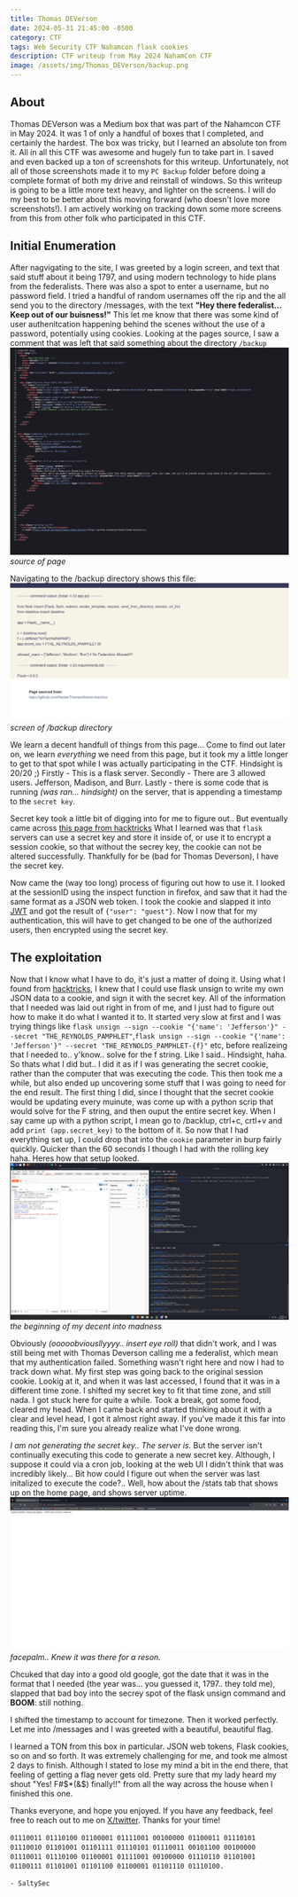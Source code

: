 ```yaml
---
title: Thomas DEVerson
date: 2024-05-31 21:45:00 -0500
category: CTF
tags: Web Security CTF Nahamcon flask cookies
description: CTF writeup from May 2024 NahamCon CTF
image: /assets/img/Thomas_DEVerson/backup.png
---
```


## About
Thomas DEVerson was a Medium box that was part of the Nahamcon CTF in May 2024. It was 1 of only a handful of boxes that I completed, and certainly the hardest. The box was tricky, but I learned an absolute ton from it. All in all this CTF was awesome and hugely fun to take part in. I saved and even backed up a ton of screenshots for this writeup. Unfortunately, not all of those screenshots made it to my `PC Backup` folder before doing a complete format of both my drive and reinstall of windows. So this writeup is going to be a little more text heavy, and lighter on the screens. I will do my best to be better about this moving forward (who doesn't love more screenshots!). I am actively working on tracking down some more screens from this from other folk who participated in this CTF. 

## Initial Enumeration
After nagvigating to the site, I was greeted by a login screen, and text that said stuff about it being 1797, and using modern technology to hide plans from the federalists. There was also a spot to enter a username, but no password field. I tried a handful of random usernames off the rip and the all send you to the directory /messages, with the text **"Hey there federalist... Keep out of our buisness!"** This let me know that there was some kind of user authenitcation happening behind the scenes without the use of a password, potentially using cookies. Looking at the pages source, I saw a comment that was left that said something about the directory `/backup`
![screenshot of source](/assets/img/Thomas_DEVerson/source.png)
*source of page*

Navigating to the /backup directory shows this file:
![backup](/assets/img/Thomas_DEVerson/backup.png)
*screen of /backup directory*

We learn a decent handfull of things from this page... Come to find out later on, we learn *everything* we need from this page, but it took my a little longer to get to that spot while I was actually participating in the CTF. Hindsight is 20/20 ;)
Firstly - This is a flask server.
Secondly - There are 3 allowed users. Jefferson, Madison, and Burr. 
Lastly - there is some code that is running *(was ran... hindsight)* on the server, that is appending a timestamp to the `secret key`. 

Secret key took a little bit of digging into for me to figure out.. But eventually came across [this page from hacktricks](https://book.hacktricks.xyz/network-services-pentesting/pentesting-web/flask) What I learned was that `flask` servers can use a secret key and store it inside of, or use it to encrypt a session cookie, so that without the secrey key, the cookie can not be altered successfully. Thankfully for be (bad for Thomas Deverson), I have the secret key. 

Now came the (way too long) process of figuring out how to use it. I looked at the sessionID using the inspect function in firefox, and saw that it had the same format as a JSON web token. I took the cookie and slapped it into [JWT](https://jwt.io/) and got the result of `{"user": "guest"}`. Now I now that for my authentication, this will have to get changed to be one of the authorized users, then encrypted using the secret key. 

## The exploitation
Now that I know what I have to do, it's just a matter of doing it. Using what I found from [hacktricks](https://book.hacktricks.xyz/network-services-pentesting/pentesting-web/flask), I knew that I could use flask unsign to write my own JSON data to a cookie, and sign it with the secret key. All of the information that I needed was laid out right in from of me, and I just had to figure out how to make it do what I wanted it to. It started very slow at first and I was trying things like `flask unsign --sign --cookie "{'name': 'Jefferson'}" --secret "THE_REYNOLDS_PAMPHLET"`,`flask unsign --sign --cookie "{'name': 'Jefferson'}" --secret "THE_REYNOLDS_PAMPHLET-{f}"` etc, before realizeing that I needed to.. y'know.. solve for the f string. Like I said.. Hindsight, haha. So thats what I did but.. I did it as if I was generating the secret cookie, rather than the computer that was executing the code. This then took me a while, but also ended up uncovering some stuff that I was going to need for the end result. The first thing I did, since I thought that the secret cookie would be updating every muinute, was come up with a python scrip that would solve for the F string, and then ouput the entire secret key. When I say came up with a python script, I mean go to /backlup, ctrl+c, crtl+v and add `print (app.secret_key)` to the bottom of it. So now that I had everything set up, I could drop that into the `cookie` parameter in burp fairly quickly. Quicker than the 60 seconds I though I had with the rolling key haha. Heres how that setup looked. 
![burp](/assets/img/Thomas_DEVerson/burp.png)
*the beginning of my decent into madness*

Obviously *(ooooobviousllyyyy.. insert eye roll)* that didn't work, and I was still being met with Thomas Deverson calling me a federalist, which mean that my authentication failed. Something wasn't right here and now I had to track down what. My first step was going back to the original session cookie. Lookig at it, and when it was last accessed, I found that it was in a different time zone. I shifted my secret key to fit that time zone, and still nada. I got stuck here for quite a while. Took a break, got some food, cleared my head. When I came back and started thinking about it with a clear and level head, I got it almost right away. If you've made it this far into reading this, I'm sure you already realize what I've done wrong. 

*I am not generating the secret key.. The server is.* But the server isn't continually executing this code to generate a new secret key. Although, I suppose it could via a cron job, looking at the web UI I didn't think that was incredibly likely... Bit how could I figure out when the server was last initalized to execute the code?.. Well, how about the /stats tab that shows up on the home page, and shows server uptime. 
![status](/assets/img/Thomas_DEVerson/status.png)
*facepalm.. Knew it was there for a reson.*

Chcuked that day into a good old google, got the date that it was in the format that I needed (the year was... you guessed it, 1797.. they told me), slapped that bad boy into the secrey spot of the flask unsign command and **BOOM**: still nothing. 

I shifted the timestamp to account for timezone. Then it worked perfectly. Let me into /messages and I was greeted with a beautiful, beautiful flag. 

I learned a TON from this box in particular. JSON web tokens, Flask cookies, so on and so forth. It was extremely challenging for me, and took me almost 2 days to finish. Although I stated to lose my mind a bit in the end there, that feeling of getting a flag never gets old. Pretty sure that my lady heard my shout "Yes! F#$*(&$) finally!!" from all the way across the house when I finished this one. 

Thanks everyone, and hope you enjoyed. If you have any feedback, feel free to reach out to me on [X/twitter](https://www.x.com/SaltySec_). Thanks for your time!

``01110011 01110100 01100001 01111001 00100000 01100011 01110101 01110010 01101001 01101111 01110101 01110011 00101100 00100000 01110011 01110100 01100001 01111001 00100000 01110110 01101001 01100111 01101001 01101100 01100001 01101110 01110100.``


``- SaltySec``